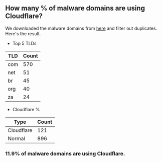 ## How many % of malware domains are using Cloudflare?


We downloaded the malware domains from [here](https://urlhaus.abuse.ch) and filter out duplicates.
Here's the result.


[//]: # (start replacement)


- Top 5 TLDs

| TLD | Count |
| --- | --- |
| com | 570 |
| net | 51 |
| br | 45 |
| org | 40 |
| za | 24 |


- Cloudflare %

| Type | Count |
| --- | --- |
| Cloudflare | 121 |
| Normal | 896 |


### 11.9% of malware domains are using Cloudflare.